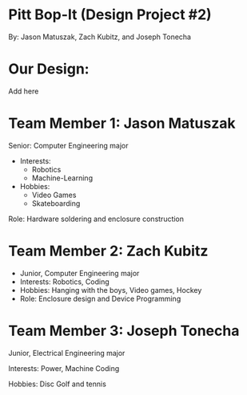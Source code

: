 # Pitt Bop-It (Design Project #2)
By: Jason Matuszak, Zach Kubitz, and Joseph Tonecha
# Our Design:
Add here
# Team Member 1: Jason Matuszak
Senior: Computer Engineering major
* Interests:
    * Robotics
    * Machine-Learning
* Hobbies: 
    * Video Games
    * Skateboarding

Role: Hardware soldering and enclosure construction
# Team Member 2: Zach Kubitz
* Junior, Computer Engineering major
* Interests: Robotics, Coding
* Hobbies: Hanging with the boys, Video games, Hockey
* Role: Enclosure design and Device Programming 
# Team Member 3: Joseph Tonecha
Junior, Electrical Engineering major

Interests: Power, Machine Coding

Hobbies: Disc Golf and tennis

 
